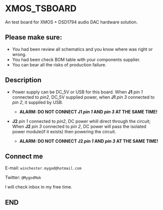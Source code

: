 # XMOS_TSBOARD
An test board for XMOS + DSD1794 audio DAC hardware solution.

## Please make sure:
- You had been review all schematics and you know where was right or wrong.
- You had been check BOM table with your components supplier.
- You can bear all the risks of production failure.

## Description
- Power supply can be DC_5V or USB for this board. When **J1** _pin 1_ connected to _pin2_, DC_5V supplied power, when **J1** _pin 3_ connected to _pin 2_, it suppiled by USB.
    - **ALARM: DO NOT CONNECT J1 _pin 1_ AND _pin 3_ AT THE SAME TIME!**

- **J2** _pin 1_ connected to _pin2_, DC power whill direct through the circuit; When **J2** _pin 3_ connected to _pin 2_, DC power will pass the isolated power module(if it exists) then powering the circuit.
    - **ALARM: DO NOT CONNECT J2 _pin 1_ AND _pin 3_ AT THE SAME TIME!**

## Connect me
E-mail: `winchester.mygod@hotmail.com`

Twitter: `@MygodMak`

I will check inbox in my free time.

## END